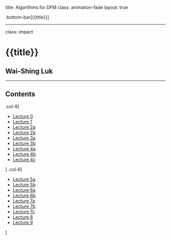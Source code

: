 title: Algorithms for DFM
class: animation-fade
layout: true

<!-- This slide will serve as the base layout for all your slides -->
.bottom-bar[{{title}}]

---

class: impact

{{title}}
=========

Wai-Shing Luk
-------------

---

Contents
--------

.col-6[

-   [Lecture 0](lec00-remark.html)
-   [Lecture 1](lec01-remark.html)
-   [Lecture 2a](swdevtools.html)
-   [Lecture 2b](swdevtips.html)
-   [Lecture 3a](lec03a-remark.html)
-   [Lecture 3b](lec03b-remark.html)
-   [Lecture 4a](lec04a-remark.html)
-   [Lecture 4b](lec04b-remark.html)
-   [Lecture 4c](lec04c-remark.html)

] .col-6[

-   [Lecture 5a](lec05a-remark.html)
-   [Lecture 5b](lec05b-remark.html)
-   [Lecture 6a](lec06a-remark.html)
-   [Lecture 6b](lec06b-remark.html)
-   [Lecture 7a](lec07a-remark.html)
-   [Lecture 7b](netflow+cvxopt.html)
-   [Lecture 7c](useful_skew.pdf)
-   [Lecture 8](lec08-remark.html)
-   [Lecture 9](lec09-remark.html)

]
